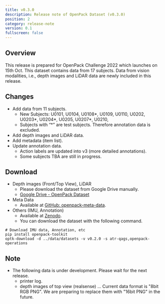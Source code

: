 ```yaml
---
title: v0.3.0
description: Release note of OpenPack Dataset (v0.3.0)
position: 2
category: release-note
version: 0.1
fullscreen: false
---
```


## Overview

This release is prepared for OpenPack Challenge 2022 which launches on 15th Oct. This dataset contains data from 17 subjects. Data from vision modalities, i.e., depth images and LiDAR data are newly included in this release.

## Changes

- Add data from 11 subjects.
  - New Subjects: U0101, U0104, U0108*, U0109, U0110, U0202, U0203*, U0204*, U0205, U0207*, U0210,
  - Subjects with “\*” are test subjects. Therefore annotation data is excluded.
- Add depth images and LiDAR data.
- Add metadata (item list).
- Update annotation data.
  - Action labels are updated into v3 (more detailed annotations).
  - Some subjects TBA are still in progress.

## Download

- Depth images (Front/Top View), LiDAR
  - Please download the dataset from Google Drive manually.
  - [Google Drive - OpenPack Dataset](https://drive.google.com/drive/folders/1gq295W0YLa2FhLEVppurmDZZN0cUemNh?usp=sharing)
- Meta Data
  - Available at [GitHub: openpack-meta-data](https://github.com/open-pack/openpack-meta-data).
- Others (IMU, Annotation)
  - Available at [Zenodo](https://doi.org/10.5281/zenodo.5909086).
  - You can download the dataset with the following command.

```shell
# Download IMU data, Annotation, etc
pip install openpack-toolkit
optk-download -d ../data/datasets -v v0.2.0 -s atr-qags,openpack-operations
```

## Note

- The following data is under development. Please wait for the next release.
  - printer log.
  - depth images of top view (realsense) ... Current data format is "8bit RGB PNG". We are preparing to replace them with "16bit PNG" in the future.
